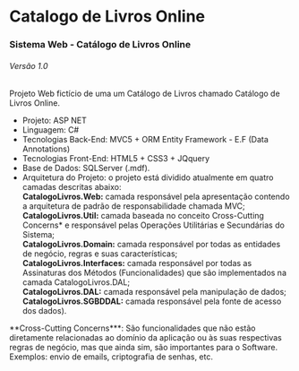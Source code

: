 # Catalogo de Livros Online
### Sistema Web - Catálogo de Livros Online 
###### Versão 1.0

<p>Projeto Web fictício de uma um Catálogo de Livros chamado Catálogo de Livros Online.</p>

- Projeto: ASP NET 
- Linguagem: C# 
- Tecnologias Back-End: MVC5 + ORM Entity Framework - E.F (Data Annotations) 
- Tecnologias Front-End: HTML5 + CSS3 + JQquery 
- Base de Dados: SQLServer (.mdf). 
- Arquitetura do Projeto: o projeto está dividido atualmente em quatro camadas descritas abaixo: <br />
**CatalogoLivros.Web:** camada responsável pela apresentação contendo a arquitetura de padrão de responsabilidade chamada MVC; <br />
**CatalogoLivros.Util:** camada baseada no conceito Cross-Cutting Concerns* e responsável pelas Operações Utilitárias e Secundárias do Sistema; <br />
**CatalogoLivros.Domain:** camada responsável por todas as entidades de negócio, regras e suas características; <br />
**CatalogoLivros.Interfaces:** camada responsável por todas as Assinaturas dos Métodos (Funcionalidades) que são implementados na camada CatalogoLivros.DAL; <br />
**CatalogoLivros.DAL:** camada responsável pela manipulação de dados; **CatalogoLivros.SGBDDAL:** camada responsável pela fonte de acesso dos dados).

<p>**Cross-Cutting Concerns***: São funcionalidades que não estão diretamente relacionadas ao domínio da aplicação ou às suas respectivas regras de negócio, mas que ainda sim, são importantes para o Software. Exemplos: envio de emails, criptografia de senhas, etc.</p>
